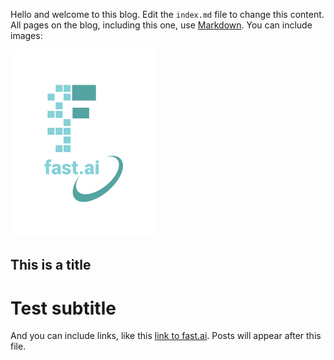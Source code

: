 Hello and welcome to this blog. Edit the `index.md` file to change this content. All pages on the blog, including this one, use [Markdown](https://guides.github.com/features/mastering-markdown/). You can include images:

![Image of fast.ai logo](images/logo.png)

## This is a title

# Test subtitle

And you can include links, like this [link to fast.ai](https://www.fast.ai). Posts will appear after this file. 
